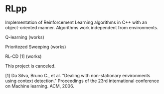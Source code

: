 # RLpp
Implementation of Reinforcement Learning algorithms in C++ with an object-oriented manner.
Algorithms work independent from environments.

Q-learning (works)

Prioritezed Sweeping (works)

RL-CD [1] (works)

This project is canceled.

[1] Da Silva, Bruno C., et al. "Dealing with non-stationary environments using context detection." Proceedings of the 23rd international conference on Machine learning. ACM, 2006.
